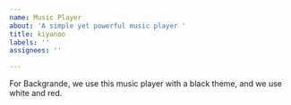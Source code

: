 ```yaml
---
name: Music Player
about: 'A simple yet powerful music player '
title: kiyanoo
labels: ''
assignees: ''

---
```


For Backgrande, we use this music player with a black theme, and we use white and red.
